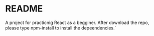 # README

A project for practicnig React as a begginer.
After download the repo, please type npm-install to install the depeendencies.`